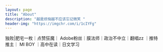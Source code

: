 ```yaml
---
layout: page
title: "About"
description: "越是烦恼越不应该忘记微笑 " 
header-img: "https://imgchr.com/i/1cIYFg"
---
```


独败|肥宅一枚｜点赞狂魔｜ Adobe粉丝｜膜法师｜政治不中立｜翻唱zz ｜推特推主｜ MI BOY ｜高中在读｜日文学习






